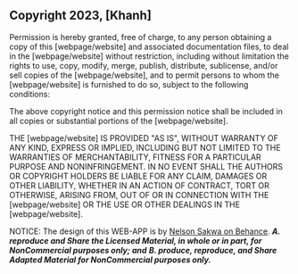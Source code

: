 ## Copyright 2023, [Khanh]

Permission is hereby granted, free of charge, to any person obtaining a copy of this [webpage/website] and associated documentation files, to deal in the [webpage/website] without restriction, including without limitation the rights to use, copy, modify, merge, publish, distribute, sublicense, and/or sell copies of the [webpage/website], and to permit persons to whom the [webpage/website] is furnished to do so, subject to the following conditions:

The above copyright notice and this permission notice shall be included in all copies or substantial portions of the [webpage/website].

THE [webpage/website] IS PROVIDED "AS IS", WITHOUT WARRANTY OF ANY KIND, EXPRESS OR IMPLIED, INCLUDING BUT NOT LIMITED TO THE WARRANTIES OF MERCHANTABILITY, FITNESS FOR A PARTICULAR PURPOSE AND NONINFRINGEMENT. IN NO EVENT SHALL THE AUTHORS OR COPYRIGHT HOLDERS BE LIABLE FOR ANY CLAIM, DAMAGES OR OTHER LIABILITY, WHETHER IN AN ACTION OF CONTRACT, TORT OR OTHERWISE, ARISING FROM, OUT OF OR IN CONNECTION WITH THE [webpage/website] OR THE USE OR OTHER DEALINGS IN THE [webpage/website].

NOTICE: The design of this WEB-APP is by [Nelson Sakwa on Behance](https://www.behance.net/sakwadesignstudio).
***A. reproduce and Share the Licensed Material, in whole or in part, for NonCommercial purposes only; and***
***B. produce, reproduce, and Share Adapted Material for NonCommercial purposes only.***  
